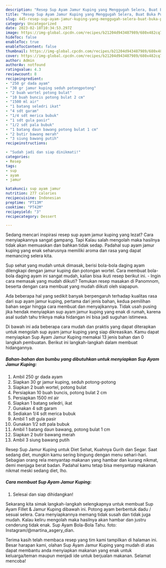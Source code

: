 ```yaml
---
description: "Resep Sup Ayam Jamur Kuping yang Menggugah Selera, Buat Buka Puasa Lezat"
title: "Resep Sup Ayam Jamur Kuping yang Menggugah Selera, Buat Buka Puasa Lezat"
slug: 445-resep-sup-ayam-jamur-kuping-yang-menggugah-selera-buat-buka-puasa-lezat
category: Uncategorized
date: 2023-02-18T10:34:53.297Z
image: https://img-global.cpcdn.com/recipes/b21204d943487989/680x482cq70/sup-ayam-jamur-kuping-foto-resep-utama.jpg
hideToc: false
enableToc: true
enableTocContent: false
thumbnail: https://img-global.cpcdn.com/recipes/b21204d943487989/680x482cq70/sup-ayam-jamur-kuping-foto-resep-utama.jpg
cover: https://img-global.cpcdn.com/recipes/b21204d943487989/680x482cq70/sup-ayam-jamur-kuping-foto-resep-utama.jpg
author: Admin
authorAv: notfound
ratingvalue: 4.3
reviewcount: 8
recipeingredient:
- "250 gr dada ayam"
- "30 gr jamur kuping seduh potongpotong"
- "2 buah wortel potong bulat"
- "10 buah buncis potong bulat 2 cm"
- "1500 ml air"
- "1 batang seledri ikat"
- "4 sdt garam"
- "1/4 sdt merica bubuk"
- "1 sdt gula pasir"
- "1/2 sdt pala bubuk"
- "1 batang daun bawang potong bulat 1 cm"
- "2 butir bawang merah"
- "3 siung bawang putih"
recipeinstructions:

- "Sudah jadi dan siap dinikmati!"
categories:
- Resep
tags:
- sup
- ayam
- jamur

katakunci: sup ayam jamur 
nutrition: 277 calories
recipecuisine: Indonesian
preptime: "PT13M"
cooktime: "PT42M"
recipeyield: "3"
recipecategory: Dessert

---
```



Sedang mencari inspirasi resep sup ayam jamur kuping yang lezat? Cara menyiapkannya sangat gampang. Tapi Kalau salah mengolah maka hasilnya tidak akan memuaskan dan bahkan tidak sedap. Padahal sup ayam jamur kuping yang enak seharusnya memiliki aroma dan rasa yang dapat memancing selera kita.


Sup sehat yang mudah untuk dimasak, berisi bola-bola daging ayam dilengkapi dengan jamur kuping dan potongan wortel. Cara membuat bola-bola daging ayam ini sangat mudah, kalian bisa ikuti resep berikut ini. - Ingin cara memasak yang mudah diikuti? Temukan resep masakan di Panomnom, beserta dengan cara membuat yang mudah diikuti oleh siapapun.

Ada beberapa hal yang sedikit banyak berpengaruh terhadap kualitas rasa dari sup ayam jamur kuping, pertama dari jenis bahan, kedua pemilihan bahan segar hingga cara membuat dan menyajikannya. Tidak usah pusing jika hendak menyiapkan sup ayam jamur kuping yang enak di rumah, karena asal sudah tahu triknya maka hidangan ini bisa jadi suguhan istimewa.


Di bawah ini ada beberapa cara mudah dan praktis yang dapat diterapkan untuk mengolah sup ayam jamur kuping yang siap dikreasikan. Kamu dapat menyiapkan Sup Ayam Jamur Kuping memakai 13 jenis bahan dan 0 langkah pembuatan. Berikut ini langkah-langkah dalam membuat hidangannya.

<!--inarticleads1-->

##### Bahan-bahan dan bumbu yang dibutuhkan untuk menyiapkan Sup Ayam Jamur Kuping:

1. Ambil 250 gr dada ayam
1. Siapkan 30 gr jamur kuping, seduh potong-potong
1. Siapkan 2 buah wortel, potong bulat
1. Persiapkan 10 buah buncis, potong bulat 2 cm
1. Persiapkan 1500 ml air
1. Siapkan 1 batang seledri, ikat
1. Gunakan 4 sdt garam
1. Sediakan 1/4 sdt merica bubuk
1. Ambil 1 sdt gula pasir
1. Gunakan 1/2 sdt pala bubuk
1. Ambil 1 batang daun bawang, potong bulat 1 cm
1. Siapkan 2 butir bawang merah
1. Ambil 3 siung bawang putih


Resep Sup Jamur Kuping untuk Diet Sehat, Kuahnya Gurih dan Segar. Saat sedang diet, mungkin kamu sering bingung dengan menu sehari-hari. Sebagian orang rela menyantap makanan yang hambar dan kurang nikmat, demi menjaga berat badan. Padahal kamu tetap bisa menyantap makanan nikmat meski sedang diet, lho. 

<!--inarticleads2-->

##### Cara membuat Sup Ayam Jamur Kuping:


1. Selesai dan siap dihidangkan!

Sekarang kita simak langkah-langkah selengkapnya untuk membuat Sup Ayam Fillet &amp; Jamur Kuping dibawah ini. Potong ayam berbentuk dadu / sesuai selera. Cara menyiapkannya memang tidak susah dan tidak juga mudah. Kalau keliru mengolah maka hasilnya akan hambar dan justru cenderung tidak enak. Sup Ayam Bola-Bola Tahu. foto: Instagram/@martina_asgery_dian. 

Terima kasih telah membaca resep yang tim kami tampilkan di halaman ini. Besar harapan kami, olahan Sup Ayam Jamur Kuping yang mudah di atas dapat membantu anda menyiapkan makanan yang enak untuk keluarga/teman maupun menjadi ide untuk berjualan makanan. Selamat mencoba!
